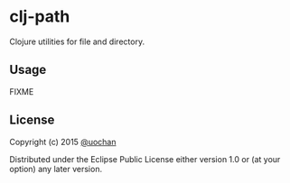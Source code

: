 # clj-path

Clojure utilities for file and directory.

## Usage

FIXME

## License

Copyright (c) 2015 [@uochan](http://twitter.com/uochan/)

Distributed under the Eclipse Public License either version 1.0 or (at
your option) any later version.

